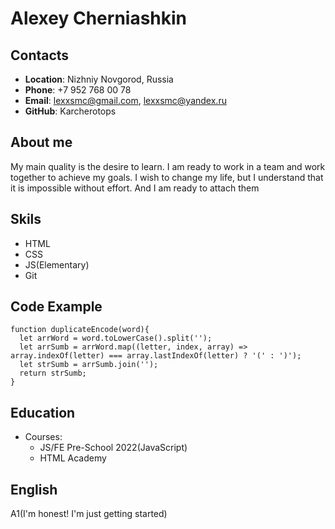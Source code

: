 # Alexey Cherniashkin
## Contacts 
* __Location__: Nizhniy Novgorod, Russia
* __Phone__: +7 952 768 00 78
* __Email__: lexxsmc@gmail.com, lexxsmc@yandex.ru
* __GitHub__: Karcherotops
## About me
My main quality is the desire to learn. I am ready to work in a team and work together to achieve my goals. I wish to change my life, but I understand that it is impossible without effort. And I am ready to attach them
## Skils 
* HTML
* CSS
* JS(Elementary)
* Git
## Code Example 
```
function duplicateEncode(word){
  let arrWord = word.toLowerCase().split('');
  let arrSumb = arrWord.map((letter, index, array) => array.indexOf(letter) === array.lastIndexOf(letter) ? '(' : ')');
  let strSumb = arrSumb.join('');
  return strSumb;
}
```
## Education
* Courses:
    * JS/FE Pre-School 2022(JavaScript) 
    * HTML Academy
## English
A1(I'm honest! I'm just getting started)
